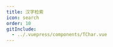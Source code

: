 ```yaml
---
title: 汉字检索
icon: search
order: 10
gitInclude:
  - ../.vuepress/components/TChar.vue
---
```


[//]: # (<-- include: @public/query/QPron.vue -->)

<script setup>
import TChar from '@components/TChar.vue';
</script>

<TChar />
